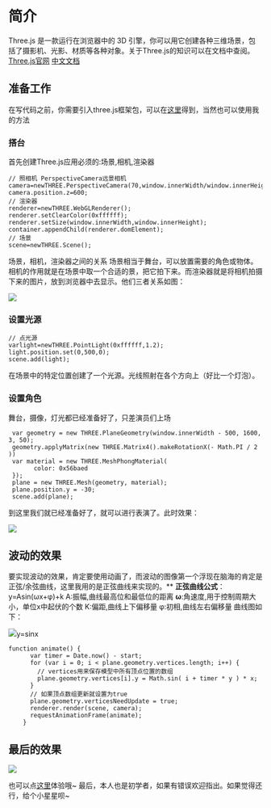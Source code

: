 # 简介
Three.js 是一款运行在浏览器中的 3D 引擎，你可以用它创建各种三维场景，包括了摄影机、光影、材质等各种对象。关于Three.js的知识可以在文档中查阅。
[Three.js官网](https://threejs.org/)
[中文文档](http://techbrood.com/threejs/docs/)
## 准备工作
在写代码之前，你需要引入three.js框架包，可以在[这里](https://github.com/mrdoob/three.js)得到，当然也可以使用我的方法
### 搭台
首先创建Three.js应用必须的:场景,相机,渲染器
```
// 照相机 PerspectiveCamera远景相机
camera=newTHREE.PerspectiveCamera(70,window.innerWidth/window.innerHeight,1,7000);
camera.position.z=600;
// 渲染器
renderer=newTHREE.WebGLRenderer();
renderer.setClearColor(0xffffff);
renderer.setSize(window.innerWidth,window.innerHeight);
container.appendChild(renderer.domElement);
// 场景
scene=newTHREE.Scene();
```
场景，相机，渲染器之间的关系
场景相当于舞台，可以放置需要的角色或物体。相机的作用就是在场景中取一个合适的景，把它拍下来。而渲染器就是将相机拍摄下来的图片，放到浏览器中去显示。他们三者关系如图：

![](http://upload-images.jianshu.io/upload_images/6734924-5c70167023e3532d.png?imageMogr2/auto-orient/strip%7CimageView2/2/w/1240)

### 设置光源
```
// 点光源
varlight=newTHREE.PointLight(0xffffff,1.2);
light.position.set(0,500,0);
scene.add(light);
```
在场景中的特定位置创建了一个光源。光线照射在各个方向上（好比一个灯泡）。
### 设置角色
舞台，摄像，灯光都已经准备好了，只差演员们上场
```
 var geometry = new THREE.PlaneGeometry(window.innerWidth - 500, 1600, 3, 50);
 geometry.applyMatrix(new THREE.Matrix4().makeRotationX(- Math.PI / 2 ))
 var material = new THREE.MeshPhongMaterial(
       color: 0x56baed
 });
 plane = new THREE.Mesh(geometry, material);
 plane.position.y = -30;
 scene.add(plane);
```
到这里我们就已经准备好了，就可以进行表演了。此时效果：

![](http://upload-images.jianshu.io/upload_images/6734924-3e8a20c1bb2e20ba.png?imageMogr2/auto-orient/strip%7CimageView2/2/w/1240)

## 波动的效果
要实现波动的效果，肯定要使用动画了，而波动的图像第一个浮现在脑海的肯定是正弦/余弦曲线，这里我用的是正弦曲线来实现的。**
**正弦曲线公式**：y=Asin(ωx+φ)+k
A:振幅,曲线最高位和最低位的距离
**ω**:角速度,用于控制周期大小，单位x中起伏的个数
K:偏距,曲线上下偏移量
φ:初相,曲线左右偏移量
曲线图如下：

![](http://upload-images.jianshu.io/upload_images/6734924-c9be35b0038e7ff3.jpg?imageMogr2/auto-orient/strip%7CimageView2/2/w/1240)y=sinx

```
function animate() {
      var timer = Date.now() - start; 
      for (var i = 0; i < plane.geometry.vertices.length; i++) {
        // vertices用来保存模型中所有顶点位置的数组
        plane.geometry.vertices[i].y = Math.sin( i + timer * y ) * x;
      } 
      // 如果顶点数组更新就设置为true
      plane.geometry.verticesNeedUpdate = true;
      renderer.render(scene, camera);
      requestAnimationFrame(animate);
    }
```
## 最后的效果

![](http://upload-images.jianshu.io/upload_images/6734924-a208f6e6d95e7a91.gif?imageMogr2/auto-orient/strip)

也可以点[这里](https://zzr716.github.io/Threehs_wave/wave.html)体验哦~
最后，本人也是初学者，如果有错误欢迎指出。如果觉得还行，给个小星星呗~
